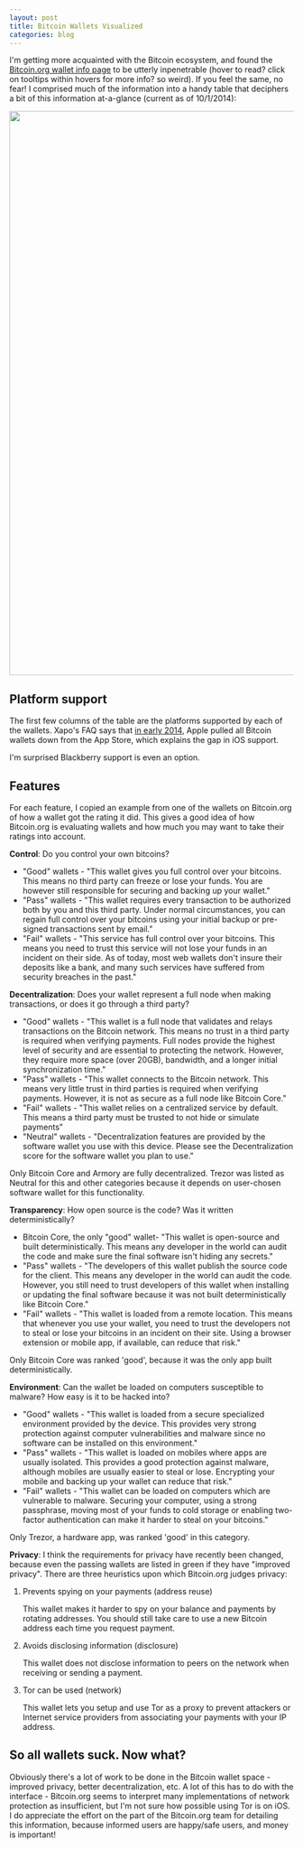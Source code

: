 ```yaml
---
layout: post
title: Bitcoin Wallets Visualized
categories: blog
---
```


I'm getting more acquainted with the Bitcoin ecosystem, and found the [Bitcoin.org wallet info page](https://bitcoin.org/en/choose-your-wallet) to be utterly inpenetrable (hover to read? click on tooltips within hovers for more info? so weird). If you feel the same, no fear! I comprised much of the information into a handy table that deciphers a bit of this information at-a-glance (current as of 10/1/2014):

<img src="{{ site.baseurl }}/blog/img/bitcoin-wallet.png" style="width:1000px">

## Platform support

The first few columns of the table are the platforms supported by each of the wallets. Xapo's FAQ says that [in early 2014](http://help.xapo.com/questions/81994-How-come-there-is-not-a-Xapo-app-for-iOS-iPhone), Apple pulled all Bitcoin wallets down from the App Store, which explains the gap in iOS support.

I'm surprised Blackberry support is even an option.

## Features

For each feature, I copied an example from one of the wallets on Bitcoin.org of how a wallet got the rating it did. This gives a good idea of how Bitcoin.org is evaluating wallets and how much you may want to take their ratings into account.

**Control**: Do you control your own bitcoins?

+ "Good" wallets - "This wallet gives you full control over your bitcoins. This means no third party can freeze or lose your funds. You are however still responsible for securing and backing up your wallet." 
+ "Pass" wallets - "This wallet requires every transaction to be authorized both by you and this third party. Under normal circumstances, you can regain full control over your bitcoins using your initial backup or pre-signed transactions sent by email."
+ "Fail" wallets - "This service has full control over your bitcoins. This means you need to trust this service will not lose your funds in an incident on their side. As of today, most web wallets don't insure their deposits like a bank, and many such services have suffered from security breaches in the past." 

**Decentralization**: Does your wallet represent a full node when making transactions, or does it go through a third party?

+ "Good" wallets - "This wallet is a full node that validates and relays transactions on the Bitcoin network. This means no trust in a third party is required when verifying payments. Full nodes provide the highest level of security and are essential to protecting the network. However, they require more space (over 20GB), bandwidth, and a longer initial synchronization time."
+ "Pass" wallets - "This wallet connects to the Bitcoin network. This means very little trust in third parties is required when verifying payments. However, it is not as secure as a full node like Bitcoin Core."
+ "Fail" wallets - "This wallet relies on a centralized service by default. This means a third party must be trusted to not hide or simulate payments"
+ "Neutral" wallets - "Decentralization features are provided by the software wallet you use with this device. Please see the Decentralization score for the software wallet you plan to use."

Only Bitcoin Core and Armory are fully decentralized. Trezor was listed as Neutral for this and other categories because it depends on user-chosen software wallet for this functionality.

**Transparency**: How open source is the code? Was it written deterministically?

+ Bitcoin Core, the only "good" wallet- "This wallet is open-source and built deterministically. This means any developer in the world can audit the code and make sure the final software isn't hiding any secrets."
+ "Pass" wallets - "The developers of this wallet publish the source code for the client. This means any developer in the world can audit the code. However, you still need to trust developers of this wallet when installing or updating the final software because it was not built deterministically like Bitcoin Core."
+ "Fail" wallets - "This wallet is loaded from a remote location. This means that whenever you use your wallet, you need to trust the developers not to steal or lose your bitcoins in an incident on their site. Using a browser extension or mobile app, if available, can reduce that risk."

Only Bitcoin Core was ranked 'good', because it was the only app built deterministically.

**Environment**: Can the wallet be loaded on computers susceptible to malware? How easy is it to be hacked into?

+ "Good" wallets - "This wallet is loaded from a secure specialized environment provided by the device. This provides very strong protection against computer vulnerabilities and malware since no software can be installed on this environment."
+ "Pass" wallets - "This wallet is loaded on mobiles where apps are usually isolated. This provides a good protection against malware, although mobiles are usually easier to steal or lose. Encrypting your mobile and backing up your wallet can reduce that risk."
+ "Fail" wallets - "This wallet can be loaded on computers which are vulnerable to malware. Securing your computer, using a strong passphrase, moving most of your funds to cold storage or enabling two-factor authentication can make it harder to steal on your bitcoins."

Only Trezor, a hardware app, was ranked 'good' in this category.

**Privacy**: I think the requirements for privacy have recently been changed, because even the passing wallets are listed in green if they have "improved privacy". There are three heuristics upon which Bitcoin.org judges privacy:

1. Prevents spying on your payments (address reuse)

	This wallet makes it harder to spy on your balance and payments by rotating addresses. You should still take care to use a new Bitcoin address each time you request payment.

2. Avoids disclosing information (disclosure)

	This wallet does not disclose information to peers on the network when receiving or sending a payment.

3. Tor can be used (network)

	This wallet lets you setup and use Tor as a proxy to prevent attackers or Internet service providers from associating your payments with your IP address.

## So all wallets suck. Now what?
Obviously there's a lot of work to be done in the Bitcoin wallet space - improved privacy, better decentralization, etc. A lot of this has to do with the interface - Bitcoin.org seems to interpret many implementations of network protection as insufficient, but I'm not sure how possible using Tor is on iOS. I do appreciate the effort on the part of the Bitcoin.org team for detailing this information, because informed users are happy/safe users, and money is important! 

